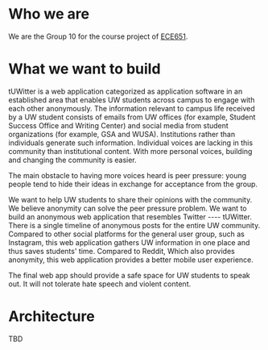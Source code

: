 # Who we are
We are the Group 10 for the course project of [ECE651](https://uwflow.com/course/ece651). 


# What we want to build

tUWitter is a web application categorized as application software in an established area that enables UW students across campus to engage with each other anonymously. The information relevant to campus life received by a UW student consists of emails from UW offices (for example, Student Success Office and Writing Center) and social media from student organizations (for example, GSA and WUSA). Institutions rather than individuals generate such information. Individual voices are lacking in this community than institutional content. With more personal voices, building and changing the community is easier.  

The main obstacle to having more voices heard is peer pressure: young people tend to hide their ideas in exchange for acceptance from the group.

We want to help UW students to share their opinions with the community. We believe anonymity can solve the peer pressure problem. We want to build an anonymous web application that resembles Twitter ---- tUWitter. There is a single timeline of anonymous posts for the entire UW community. Compared to other social platforms for the general user group, such as Instagram, this web application gathers UW information in one place and thus saves students' time. Compared to Reddit, Which also provides anonymity, this web application provides a better mobile user experience. 

The final web app should provide a safe space for UW students to speak out. It will not tolerate hate speech and violent content. 


# Architecture 

TBD
